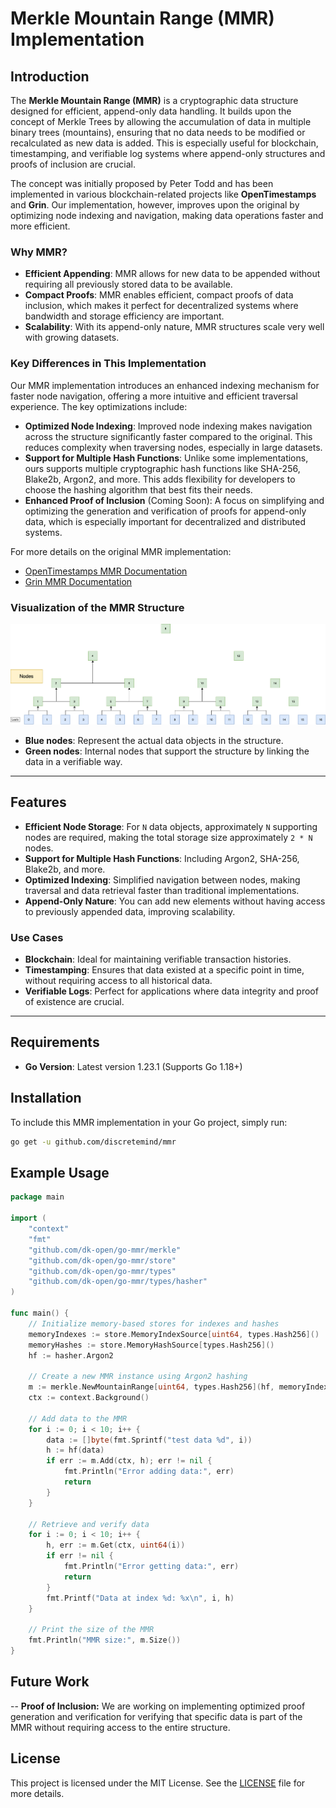# Merkle Mountain Range (MMR) Implementation

## Introduction

The **Merkle Mountain Range (MMR)** is a cryptographic data structure designed for efficient, append-only data handling. It builds upon the concept of Merkle Trees by allowing the accumulation of data in multiple binary trees (mountains), ensuring that no data needs to be modified or recalculated as new data is added. This is especially useful for blockchain, timestamping, and verifiable log systems where append-only structures and proofs of inclusion are crucial.

The concept was initially proposed by Peter Todd and has been implemented in various blockchain-related projects like **OpenTimestamps** and **Grin**. Our implementation, however, improves upon the original by optimizing node indexing and navigation, making data operations faster and more efficient.

### Why MMR?
- **Efficient Appending**: MMR allows for new data to be appended without requiring all previously stored data to be available.
- **Compact Proofs**: MMR enables efficient, compact proofs of data inclusion, which makes it perfect for decentralized systems where bandwidth and storage efficiency are important.
- **Scalability**: With its append-only nature, MMR structures scale very well with growing datasets.

### Key Differences in This Implementation
Our MMR implementation introduces an enhanced indexing mechanism for faster node navigation, offering a more intuitive and efficient traversal experience. The key optimizations include:
- **Optimized Node Indexing**: Improved node indexing makes navigation across the structure significantly faster compared to the original. This reduces complexity when traversing nodes, especially in large datasets.
- **Support for Multiple Hash Functions**: Unlike some implementations, ours supports multiple cryptographic hash functions like SHA-256, Blake2b, Argon2, and more. This adds flexibility for developers to choose the hashing algorithm that best fits their needs.
- **Enhanced Proof of Inclusion** (Coming Soon): A focus on simplifying and optimizing the generation and verification of proofs for append-only data, which is especially important for decentralized and distributed systems.

For more details on the original MMR implementation:
- [OpenTimestamps MMR Documentation](https://github.com/opentimestamps/opentimestamps-server/blob/master/doc/merkle-mountain-range.md)
- [Grin MMR Documentation](https://github.com/mimblewimble/grin/blob/master/doc/mmr.md)

### Visualization of the MMR Structure
![MMR Structure](./doc/mmr-1.png)

- **Blue nodes**: Represent the actual data objects in the structure.
- **Green nodes**: Internal nodes that support the structure by linking the data in a verifiable way.

---

## Features
- **Efficient Node Storage**: For `N` data objects, approximately `N` supporting nodes are required, making the total storage size approximately `2 * N` nodes.
- **Support for Multiple Hash Functions**: Including Argon2, SHA-256, Blake2b, and more.
- **Optimized Indexing**: Simplified navigation between nodes, making traversal and data retrieval faster than traditional implementations.
- **Append-Only Nature**: You can add new elements without having access to previously appended data, improving scalability.

### Use Cases
- **Blockchain**: Ideal for maintaining verifiable transaction histories.
- **Timestamping**: Ensures that data existed at a specific point in time, without requiring access to all historical data.
- **Verifiable Logs**: Perfect for applications where data integrity and proof of existence are crucial.

---

## Requirements

- **Go Version**: Latest version 1.23.1 (Supports Go 1.18+)

## Installation

To include this MMR implementation in your Go project, simply run:

```bash
go get -u github.com/discretemind/mmr
```

## Example Usage

```go
package main

import (
	"context"
	"fmt"
	"github.com/dk-open/go-mmr/merkle"
	"github.com/dk-open/go-mmr/store"
	"github.com/dk-open/go-mmr/types"
	"github.com/dk-open/go-mmr/types/hasher"
)

func main() {
	// Initialize memory-based stores for indexes and hashes
	memoryIndexes := store.MemoryIndexSource[uint64, types.Hash256]()
	memoryHashes := store.MemoryHashSource[types.Hash256]()
	hf := hasher.Argon2

	// Create a new MMR instance using Argon2 hashing
	m := merkle.NewMountainRange[uint64, types.Hash256](hf, memoryIndexes, memoryHashes)
	ctx := context.Background()

	// Add data to the MMR
	for i := 0; i < 10; i++ {
		data := []byte(fmt.Sprintf("test data %d", i))
		h := hf(data)
		if err := m.Add(ctx, h); err != nil {
			fmt.Println("Error adding data:", err)
			return
		}
	}

	// Retrieve and verify data
	for i := 0; i < 10; i++ {
		h, err := m.Get(ctx, uint64(i))
		if err != nil {
			fmt.Println("Error getting data:", err)
			return
		}
		fmt.Printf("Data at index %d: %x\n", i, h)
	}

	// Print the size of the MMR
	fmt.Println("MMR size:", m.Size())
}
```

## Future Work
-- **Proof of Inclusion:** We are working on implementing optimized proof generation and verification for verifying that specific data is part of the MMR without requiring access to the entire structure.

## License

This project is licensed under the MIT License. See the [LICENSE](LICENSE) file for more details.

